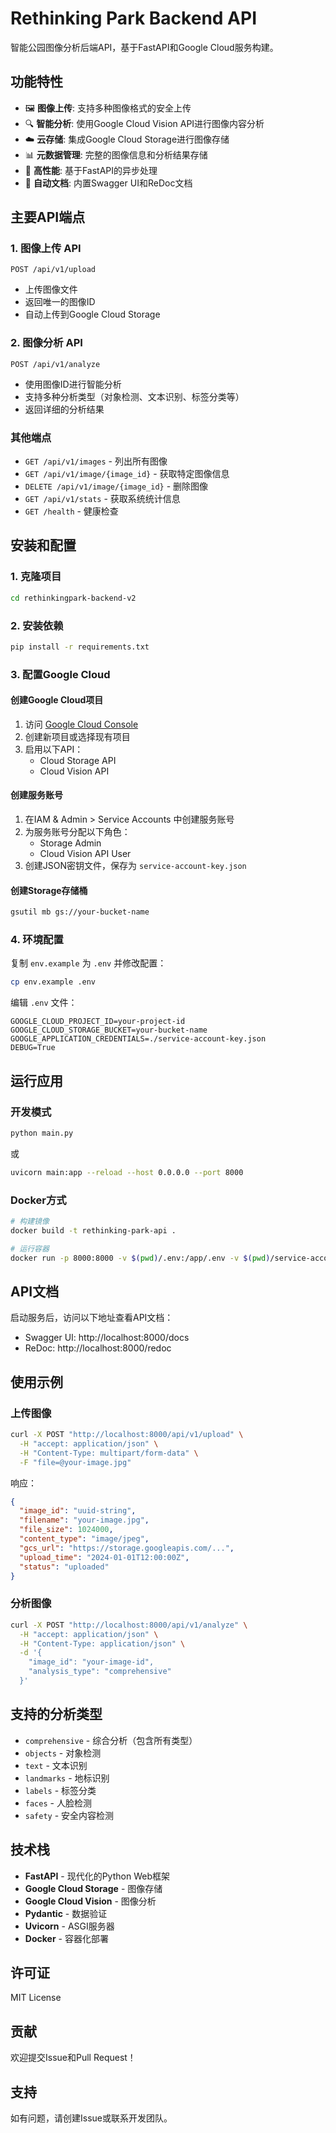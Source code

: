 # Rethinking Park Backend API

智能公园图像分析后端API，基于FastAPI和Google Cloud服务构建。

## 功能特性

- 🖼️ **图像上传**: 支持多种图像格式的安全上传
- 🔍 **智能分析**: 使用Google Cloud Vision API进行图像内容分析
- ☁️ **云存储**: 集成Google Cloud Storage进行图像存储
- 📊 **元数据管理**: 完整的图像信息和分析结果存储
- 🚀 **高性能**: 基于FastAPI的异步处理
- 📝 **自动文档**: 内置Swagger UI和ReDoc文档

## 主要API端点

### 1. 图像上传 API
```
POST /api/v1/upload
```
- 上传图像文件
- 返回唯一的图像ID
- 自动上传到Google Cloud Storage

### 2. 图像分析 API
```
POST /api/v1/analyze
```
- 使用图像ID进行智能分析
- 支持多种分析类型（对象检测、文本识别、标签分类等）
- 返回详细的分析结果

### 其他端点
- `GET /api/v1/images` - 列出所有图像
- `GET /api/v1/image/{image_id}` - 获取特定图像信息
- `DELETE /api/v1/image/{image_id}` - 删除图像
- `GET /api/v1/stats` - 获取系统统计信息
- `GET /health` - 健康检查

## 安装和配置

### 1. 克隆项目
```bash
cd rethinkingpark-backend-v2
```

### 2. 安装依赖
```bash
pip install -r requirements.txt
```

### 3. 配置Google Cloud

#### 创建Google Cloud项目
1. 访问 [Google Cloud Console](https://console.cloud.google.com)
2. 创建新项目或选择现有项目
3. 启用以下API：
   - Cloud Storage API
   - Cloud Vision API

#### 创建服务账号
1. 在IAM & Admin > Service Accounts 中创建服务账号
2. 为服务账号分配以下角色：
   - Storage Admin
   - Cloud Vision API User
3. 创建JSON密钥文件，保存为 `service-account-key.json`

#### 创建Storage存储桶
```bash
gsutil mb gs://your-bucket-name
```

### 4. 环境配置
复制 `env.example` 为 `.env` 并修改配置：
```bash
cp env.example .env
```

编辑 `.env` 文件：
```env
GOOGLE_CLOUD_PROJECT_ID=your-project-id
GOOGLE_CLOUD_STORAGE_BUCKET=your-bucket-name
GOOGLE_APPLICATION_CREDENTIALS=./service-account-key.json
DEBUG=True
```

## 运行应用

### 开发模式
```bash
python main.py
```
或
```bash
uvicorn main:app --reload --host 0.0.0.0 --port 8000
```

### Docker方式
```bash
# 构建镜像
docker build -t rethinking-park-api .

# 运行容器
docker run -p 8000:8000 -v $(pwd)/.env:/app/.env -v $(pwd)/service-account-key.json:/app/service-account-key.json rethinking-park-api
```

## API文档

启动服务后，访问以下地址查看API文档：
- Swagger UI: http://localhost:8000/docs
- ReDoc: http://localhost:8000/redoc

## 使用示例

### 上传图像
```bash
curl -X POST "http://localhost:8000/api/v1/upload" \
  -H "accept: application/json" \
  -H "Content-Type: multipart/form-data" \
  -F "file=@your-image.jpg"
```

响应：
```json
{
  "image_id": "uuid-string",
  "filename": "your-image.jpg",
  "file_size": 1024000,
  "content_type": "image/jpeg",
  "gcs_url": "https://storage.googleapis.com/...",
  "upload_time": "2024-01-01T12:00:00Z",
  "status": "uploaded"
}
```

### 分析图像
```bash
curl -X POST "http://localhost:8000/api/v1/analyze" \
  -H "accept: application/json" \
  -H "Content-Type: application/json" \
  -d '{
    "image_id": "your-image-id",
    "analysis_type": "comprehensive"
  }'
```

## 支持的分析类型

- `comprehensive` - 综合分析（包含所有类型）
- `objects` - 对象检测
- `text` - 文本识别
- `landmarks` - 地标识别
- `labels` - 标签分类
- `faces` - 人脸检测
- `safety` - 安全内容检测

## 技术栈

- **FastAPI** - 现代化的Python Web框架
- **Google Cloud Storage** - 图像存储
- **Google Cloud Vision** - 图像分析
- **Pydantic** - 数据验证
- **Uvicorn** - ASGI服务器
- **Docker** - 容器化部署

## 许可证

MIT License

## 贡献

欢迎提交Issue和Pull Request！

## 支持

如有问题，请创建Issue或联系开发团队。 